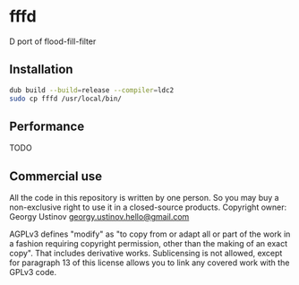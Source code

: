 # fffd

D port of flood-fill-filter

## Installation

```sh
dub build --build=release --compiler=ldc2
sudo cp fffd /usr/local/bin/
```

## Performance

TODO

## Commercial use

All the code in this repository is written by one person.
So you may buy a non-exclusive right to use it in a closed-source products.
Copyright owner: Georgy Ustinov <georgy.ustinov.hello@gmail.com>

AGPLv3 defines "modify" as "to copy from or adapt all or part of the work
in a fashion requiring copyright permission, other than the making of an
exact copy".
That includes derivative works.
Sublicensing is not allowed, except for paragraph 13 of this license
allows you to link any covered work with the GPLv3 code.
